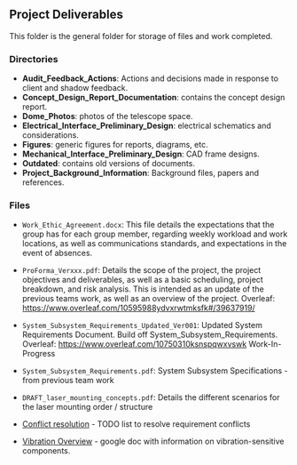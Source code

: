 ## Project Deliverables
This folder is the general folder for storage of files and work completed.

### Directories
*	**Audit_Feedback_Actions**: Actions and decisions made in response to client and shadow feedback.
*	**Concept_Design_Report_Documentation**: contains the concept design report.
*	**Dome_Photos**: photos of the telescope space.
*	**Electrical_Interface_Preliminary_Design**: electrical schematics and considerations.
*	**Figures**: generic figures for reports, diagrams, etc.
*	**Mechanical_Interface_Preliminary_Design**: CAD frame designs.
*	**Outdated**: contains old versions of documents.
*	**Project_Background_Information**: Background files, papers and references.

### Files
* `Work_Ethic_Agreement.docx`:	This file details the expectations that the group has for each group member, regarding weekly workload and work locations, as well as communications standards, and expectations in the event of absences.
	
*	`ProForma_Verxxx.pdf`:		Details the scope of the project, the project objectives and deliverables, as well as a basic scheduling, project breakdown, and risk analysis. This is intended as an update of the previous teams work, as well as an overview of the project. Overleaf: https://www.overleaf.com/10595988ydvxrwtmksfk#/39637919/
	
*	`System_Subsystem_Requirements_Updated_Ver001`:      Updated System Requirements Document. Build off System_Subsystem_Requirements. Overleaf:  https://www.overleaf.com/10750310ksnspqwxvswk  Work-In-Progress

*	`System_Subsystem_Requirements.pdf`:     System Subsystem Specifications - from previous team work

*	`DRAFT_laser_mounting_concepts.pdf`:     Details the different scenarios for the laser mounting order / structure

*	[Conflict resolution](https://docs.google.com/document/d/17XI3bLXP9oA0JVAiUGPcVCycXSnSJn45uxt__P4Jb6M/edit?usp=sharing) -  TODO list to resolve requirement conflicts

*	[Vibration Overview](https://docs.google.com/document/d/1Qyyc3R13YdVeQmGfrSNuc1xS96W7sWySw377b-xw7Hk/edit?usp=sharing) - google doc with information on vibration-sensitive components.
